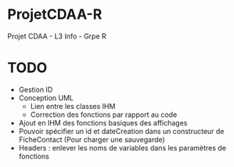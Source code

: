 # ProjetCDAA-R
Projet CDAA - L3 Info - Grpe R

# TODO
- Gestion ID
- Conception UML
  - Lien entre les classes IHM
  - Correction des fonctions par rapport au code
- Ajout en IHM des fonctions basiques des affichages
- Pouvoir spécifier un id et dateCreation dans un constructeur de FicheContact (Pour charger une sauvegarde)
- Headers : enlever les noms de variables dans les paramètres de fonctions

